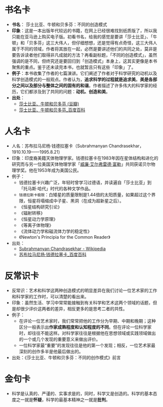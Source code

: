 
# 书名卡
- **书名**： 莎士比亚、牛顿和贝多芬：不同的创造模式
- **印象**：这是一本出版年代较远的书籍，在网上已经很难找到纸质版了，所以我只能在亚马逊上购买电子版。初看书名，给我的感觉是要讲「莎士比亚」、「牛顿」和「贝多芬」这三大伟人，但仔细想想，还是觉得有点奇怪，这三大伟人属于不同的领域，作者将其放在一起，必然是要讲述他们的共同之处，莫非是要告诉读者他们取得非凡成就的方法？再看副标题，「不同的创造模式」，虽然强调的是不同，但终究还是要回归到「创造模式」本身上，这其实更像是本书聚焦的重点。鉴于还未读完本书，也就暂且只有这些「印象」了。
- **例子**：本书收集了作者的七篇演讲。它们阐述了作者对于科学研究的动机以及科学创造模式的一般观点。作者认为，**追求科学的过程就是追求美**。**美是各部分之间以及部分与整体之间的固有的和谐**。作者描述了许多伟大的科学家的经历，它们都涉及到了共同的问题：**动机、创造和美**。
- **出处**：
	- [莎士比亚、牛顿和贝多芬 (豆瓣)][1]
	- [莎士比亚、牛顿和贝多芬_百度百科][2]

# 人名卡
- 人名：苏布拉马尼杨·钱德拉塞卡（Subrahmanyan Chandrasekhar，1910.10.19——1995.8.21）
- 印象：印度裔美籍天体物理学家。钱德拉塞卡在1983年因在星体结构和进化的研究而与另一位美国天体物理学家「[威廉·艾尔弗雷德·富勒][3]」共同获诺贝尔物理学奖。他在1953年成为美国公民。
- 例子：
	- 钱德拉塞卡兴趣广泛，年轻时曾学习过德语，并读遍自「莎士比亚」到「托马斯·哈代」时代的各种文学作品。
	- `钱德拉斯卡极限`：白矮星的质量限制是1.44倍的太阳质量，如果超过这个界限，恒星将塌缩成中子星、黑洞（在成为超新星之后）。
	- 《恒星结构研究引论》
	- 《辐射转移》
	- 《恒星动力学原理》
	- 《等离子体物理》
	- 《流体动力学和磁流体力学的稳定性》
	- 《Newton's Principia for the Common Reader》
- 出处：
	- [Subrahmanyan Chandrasekhar - Wikipedia][4]
	- [苏布拉马尼扬·钱德拉塞卡_百度百科][5]

# 反常识卡
- 反常识：艺术和科学这两种创造模式的明显差异在我们讨论一位艺术家的工作和科学家的工作时，可以清楚的看出来。
- 印象：虽然生活、学习中常常能接触到有关科学和艺术这两个领域的话题，但是却很少评价这两者的差异，相反更多的是思考二者的共性。
- 例子：
	- 在评论一位艺术家时，我们常常把他的工作分为早期、中期和晚期；这种区分一般表示出**作家成熟程度和认知程度的不同**。但在评论一位科学家时，却往往不能这样。对科学家往往是根据他在思想领域或实践领域做出的一个或几个发现的重要意义来做出评价。
	- 一位科学家最“重要”的发现往往是他的第一个发现；相反，一位艺术家最深刻的创作多半是他最后做出的。
- 出处：《莎士比亚、牛顿和贝多芬：不同的创作模式》前言

# 金句卡
- 科学是认真的、严谨的、实事求是的，同时，科学又是创造的。科学的基本态度之一就是**怀疑**，科学的最基本精神之一就是**批判**。


[1]:	https://book.douban.com/subject/1037290/
[2]:	https://baike.baidu.com/item/%E8%8E%8E%E5%A3%AB%E6%AF%94%E4%BA%9A%E3%80%81%E7%89%9B%E9%A1%BF%E5%92%8C%E8%B4%9D%E5%A4%9A%E8%8A%AC/12046904?fr=aladdin
[3]:	https://en.wikipedia.org/wiki/William_Alfred_Fowler
[4]:	https://en.wikipedia.org/wiki/Subrahmanyan_Chandrasekhar
[5]:	https://baike.baidu.com/item/%E8%8B%8F%E5%B8%83%E6%8B%89%E9%A9%AC%E5%B0%BC%E6%89%AC%C2%B7%E9%92%B1%E5%BE%B7%E6%8B%89%E5%A1%9E%E5%8D%A1/2190314?fr=aladdin